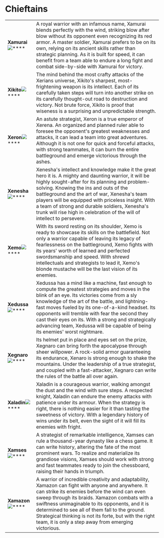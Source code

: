 # Chieftains

|                                                                                    |                                                                                                                                                                                                                                                                                                                                                                                                                                                 |
| ---------------------------------------------------------------------------------- | ----------------------------------------------------------------------------------------------------------------------------------------------------------------------------------------------------------------------------------------------------------------------------------------------------------------------------------------------------------------------------------------------------------------------------------------------- |
|                           **Xamurai**![](../.gitbook/assets/XHE1\_Xamurai.png)**** | A royal warrior with an infamous name, Xamurai blends perfectly with the wind, striking blow after blow without its opponent even recognizing its red armor. A master soldier, Xamurai prefers to be on its own, relying on its ancient skills rather than strategic planning. As it is built for speed, it can benefit from a team able to endure a long fight and combat side-by-side with Xamurai for victory.                               |
|                           **Xikito**![](../.gitbook/assets/XHE3\_Xikito.png)****   | The mind behind the most crafty attacks of the Xerians universe, Xikito's sharpest, most-frightening weapon is its intellect. Each of its carefully taken steps will turn into another strike on its carefully thought-out road to destruction and victory. Not brute force, Xikito is proof that wiseness is a surprising and unpredictable strength.                                                                                          |
|                          **Xeron**![](../.gitbook/assets/XHE4\_Xeron.png)****      | An astute strategist, Xeron is a true emperor of Xerena. An organized and planned ruler able to foresee the opponent's greatest weaknesses and attacks, it can lead a team into great adventures. Although it is not one for quick and forceful attacks, with strong teammates, it can burn the entire battleground and emerge victorious through the ashes.                                                                                    |
|                         **Xenesha**![](../.gitbook/assets/XHE5\_Xenesha.png)****   | Xenesha's intellect and knowledge make it the great hero it is. A mighty and daunting warrior, it will be highly sought-after for its planning and problem-solving. Knowing the ins and outs of the battleground and the art of war, Xenesha's team players will be equipped with priceless insight. With a team of strong and durable soldiers, Xenesha's trunk will rise high in celebration of the will of intellect to persevere.           |
|                           **Xemo**![](../.gitbook/assets/XHE6\_Xemo.png)****       | With its sword resting on its shoulder, Xemo is ready to showcase its skills on the battlefield. Not only a warrior capable of leaving its legacy of fearlessness on the battleground, Xemo fights with its years' worth of learned and perfected swordsmanship and speed. With shrewd intellectuals and strategists to lead it, Xemo's blonde mustache will be the last vision of its enemies.                                                 |
|                          **Xedussa**![](../.gitbook/assets/XHE7\_Xedussa.png)****  | Xedussa has a mind like a machine, fast enough to compute the greatest strategies and moves in the blink of an eye. Its victories come from a sly knowledge of the art of the battle, and lightning-fast moves fueled by its one-of-a-kind headset. Its opponents will tremble with fear the second they cast their eyes on its. With a strong and strategically advancing team, Xedussa will be capable of being its enemies' worst nightmare. |
|                           **Xegnaro**![](../.gitbook/assets/XHE8\_Xegnaro.png)**** | Its helmet put in place and eyes set on the prize, Xegnaro can bring forth the apocalypse through sheer willpower. A rock-solid armor guaranteeing its endurance, Xenaro is strong enough to shake the mountains. Under the leadership of a true strategist, and coupled with a fast-attacker, Xegnaro can write the rules of the battle all over again.                                                                                        |
|                         **Xaladin**![](../.gitbook/assets/XHE9\_Xaladin.png)****   | Xaladin is a courageous warrior, walking amongst the dust and the wind with sure steps. A respected knight, Xaladin can endure the enemy attacks with patience under its armour. When the strategy is right, there is nothing easier for it than tasting the sweetness of victory. With a legendary history of wins under its belt, even the sight of it will fill its enemies with fright.                                                     |
|                          **Xamses** ![](../.gitbook/assets/XHE2\_Xamses.png)****   | A strategist of remarkable intelligence, Xamses can rule a thousand-year dynasty like a chess game. It can write history, altering the fate of the most prominent wars. To realize and materialize its grandiose visions, Xamses should work with strong and fast teammates ready to join the chessboard, raising their hands in triumph.                                                                                                       |
|                         **Xamazon**![](../.gitbook/assets/XHE10\_Xamazon.png)****  | A warrior of incredible creativity and adaptability, Xamazon can fight with anyone and anywhere. It can strike its enemies before the wind can even sweep through its braids. Xamazon combats with a swiftness unimaginable to its opponents, and it is determined to see all of them fall to the ground. Strategical thinking is not its forte, but with the right team, it is only a step away from emerging victorious.                      |

###
